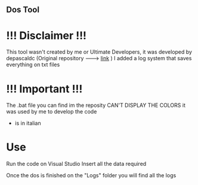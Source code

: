 ## Dos Tool

# !!! Disclaimer !!!

This tool wasn't created by me or Ultimate Developers, it was developed by depascaldc (Original repository ---> [link](https://github.com/depascaldc/DoS-Tool) )
I added a log system that saves everything on txt files

# !!! Important !!!

The .bat file you can find im the reposity CAN'T DISPLAY THE COLORS it was used by me to develop the code
+ is in italian


# Use

Run the code on Visual Studio
Insert all the data required 

Once the dos is finished on the "Logs" folder you will find all the logs
